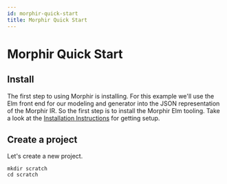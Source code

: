 ```yaml
---
id: morphir-quick-start
title: Morphir Quick Start
---
```


# Morphir Quick Start

## Install

The first step to using Morphir is installing. For this example we'll use the Elm front end for our modeling and generator into the JSON representation of the Morphir IR. So the first step is to install the Morphir Elm tooling. Take a look at the [Installation Instructions](https://github.com/Morgan-Stanley/morphir-elm) for getting setup.

## Create a project

Let's create a new project.

```
mkdir scratch
cd scratch
```
